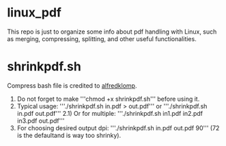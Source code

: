 # linux_pdf

This repo is just to organize some info about pdf handling with Linux, such as merging, compressing, splitting, and other useful functionalities.

# shrinkpdf.sh

Compress bash file is credited to [alfredklomp](http://www.alfredklomp.com/programming/shrinkpdf/).

1) Do not forget to make '''chmod +x shrinkpdf.sh''' before using it.
2) Typical usage: '''./shrinkpdf.sh in.pdf > out.pdf''' or '''./shrinkpdf.sh in.pdf out.pdf'''
2.1) Or for multiple: '''./shrinkpdf.sh in1.pdf in2.pdf in3.pdf out.pdf'''
3) For choosing desired output dpi: '''./shrinkpdf.sh in.pdf out.pdf 90''' (72 is the defaultand is way too shrinky).
